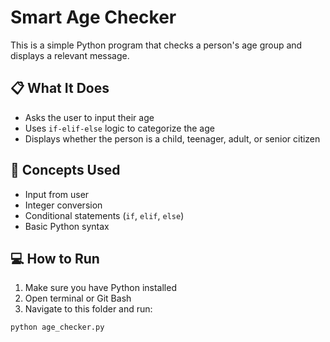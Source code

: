 # Smart Age Checker

This is a simple Python program that checks a person's age group and displays a relevant message.

## 📋 What It Does

- Asks the user to input their age
- Uses `if-elif-else` logic to categorize the age
- Displays whether the person is a child, teenager, adult, or senior citizen

## 🧠 Concepts Used

- Input from user
- Integer conversion
- Conditional statements (`if`, `elif`, `else`)
- Basic Python syntax

## 💻 How to Run

1. Make sure you have Python installed
2. Open terminal or Git Bash
3. Navigate to this folder and run:

```bash
python age_checker.py
